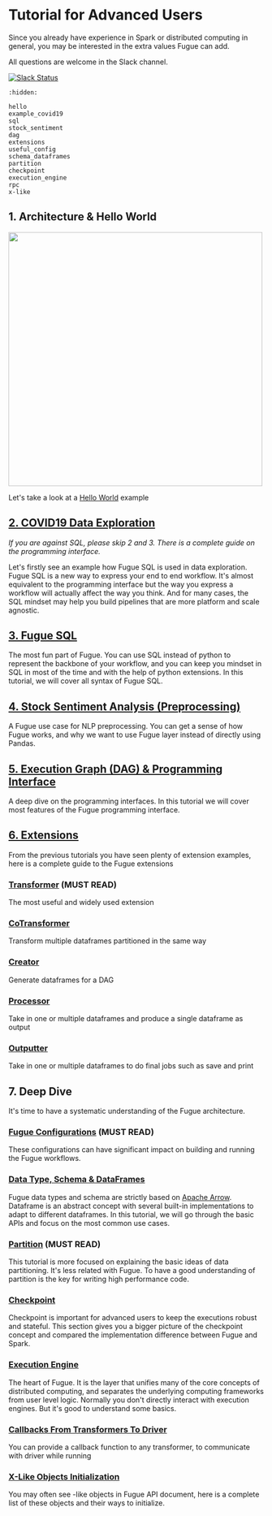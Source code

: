 # Tutorial for Advanced Users

Since you already have experience in Spark or distributed computing in general, you may be interested in the extra values Fugue can add.

All questions are welcome in the Slack channel.

[![Slack Status](https://img.shields.io/badge/slack-join_chat-white.svg?logo=slack&style=social)](https://join.slack.com/t/fugue-project/shared_invite/zt-jl0pcahu-KdlSOgi~fP50TZWmNxdWYQ)

```{toctree}
:hidden:

hello
example_covid19
sql
stock_sentiment
dag
extensions
useful_config
schema_dataframes
partition
checkpoint
execution_engine
rpc
x-like
```

## 1. Architecture & Hello World

<img src="../_images/architecture.svg" width="500">

Let's take a look at a [Hello World](hello.ipynb) example


## [2. COVID19 Data Exploration](example_covid19.ipynb)
*If you are against SQL, please skip 2 and 3. There is a complete guide on the programming interface.*

Let's firstly see an example how Fugue SQL is used in data exploration. Fugue SQL is a new way to express your end to end workflow. It's almost equivalent to the programming interface but the way you express a workflow will actually affect the way you think. And for many cases, the SQL mindset may help you build pipelines that are more platform and scale agnostic.



## [3. Fugue SQL](sql.ipynb)
The most fun part of Fugue. You can use SQL instead of python to represent the backbone of your workflow, and you can keep you mindset in SQL in most of the time and with the help of python extensions. In this tutorial, we will cover all syntax of Fugue SQL.



## [4. Stock Sentiment Analysis (Preprocessing)](stock_sentiment.ipynb)
A Fugue use case for NLP preprocessing. You can get a sense of how Fugue works, and why we want to use Fugue layer instead of directly using Pandas.



## [5. Execution Graph (DAG) & Programming Interface](dag.ipynb)
A deep dive on the programming interfaces. In this tutorial we will cover most features of the Fugue programming interface.


## [6. Extensions](extensions.ipynb)
From the previous tutorials you have seen plenty of extension examples, here is a complete guide to the Fugue extensions

### [Transformer](transformer.ipynb) (MUST READ)
The most useful and widely used extension

### [CoTransformer](cotransformer.ipynb)
Transform multiple dataframes partitioned in the same way

### [Creator](creator.ipynb)
Generate dataframes for a DAG

### [Processor](processor.ipynb)
Take in one or multiple dataframes and produce a single dataframe as output

### [Outputter](outputter.ipynb)
Take in one or multiple dataframes to do final jobs such as save and print


## 7. Deep Dive
It's time to have a systematic understanding of the Fugue architecture.

### [Fugue Configurations](useful_config.ipynb) (MUST READ)
These configurations can have significant impact on building and running the Fugue workflows.

### [Data Type, Schema & DataFrames](schema_dataframes.ipynb)
Fugue data types and schema are strictly based on [Apache Arrow](https://arrow.apache.org/docs/index.html). Dataframe is an abstract concept with several built-in implementations to adapt to different dataframes. In this tutorial, we will go through the basic APIs and focus on the most common use cases.

### [Partition](partition.ipynb) (MUST READ)
This tutorial is more focused on explaining the basic ideas of data partitioning. It's less related with Fugue. To have a good understanding of partition is the key for writing high performance code.

### [Checkpoint](checkpoint.ipynb)
Checkpoint is important for advanced users to keep the executions robust and stateful. This section gives you a bigger picture of the checkpoint concept and compared the implementation difference between Fugue and Spark.

### [Execution Engine](execution_engine.ipynb)
The heart of Fugue. It is the layer that unifies many of the core concepts of distributed computing, and separates the underlying computing frameworks from user level logic. Normally you don't directly interact with execution engines. But it's good to understand some basics.

### [Callbacks From Transformers To Driver](rpc.ipynb)
You can provide a callback function to any transformer, to communicate with driver while running

### [X-Like Objects Initialization](x-like.ipynb)
You may often see -like objects in Fugue API document, here is a complete list of these objects and their ways to initialize.